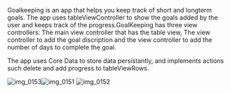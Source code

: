 Goalkeeping is an app that helps you keep track of short and longterm goals. The app uses tableViewController to show the goals added by the user and keeps track of the progress.GoalKeeping has three view controllers: The main view controller that has the table view, The view controller to add the goal discription and the view controller to add the number of days to complete the goal.


The app uses Core Data to store data persistantly, and implements actions such delete and add progress to tableViewRows.


![img_0153](https://user-images.githubusercontent.com/32113863/45191204-ef122f00-b20f-11e8-9a99-f69c64fc51f2.PNG)![img_0151](https://user-images.githubusercontent.com/32113863/45191206-f3d6e300-b20f-11e8-860f-fbce7f7bade9.PNG)
![img_0152](https://user-images.githubusercontent.com/32113863/45191207-f6393d00-b20f-11e8-9726-7b7928752c77.PNG)

